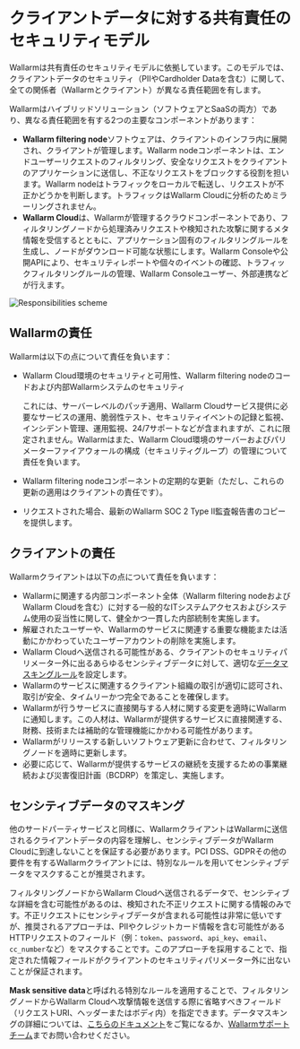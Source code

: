 # クライアントデータに対する共有責任のセキュリティモデル

Wallarmは共有責任のセキュリティモデルに依拠しています。このモデルでは、クライアントデータのセキュリティ（PIIやCardholder Dataを含む）に関して、全ての関係者（Wallarmとクライアント）が異なる責任範囲を有します。

Wallarmはハイブリッドソリューション（ソフトウェアとSaaSの両方）であり、異なる責任範囲を有する2つの主要なコンポーネントがあります：

* **Wallarm filtering node**ソフトウェアは、クライアントのインフラ内に展開され、クライアントが管理します。Wallarm nodeコンポーネントは、エンドユーザーリクエストのフィルタリング、安全なリクエストをクライアントのアプリケーションに送信し、不正なリクエストをブロックする役割を担います。Wallarm nodeはトラフィックをローカルで転送し、リクエストが不正かどうかを判断します。トラフィックはWallarm Cloudに分析のためミラーリングされません。
* **Wallarm Cloud**は、Wallarmが管理するクラウドコンポーネントであり、フィルタリングノードから処理済みリクエストや検知された攻撃に関するメタ情報を受信するとともに、アプリケーション固有のフィルタリングルールを生成し、ノードがダウンロード可能な状態にします。Wallarm Consoleや公開APIにより、セキュリティレポートや個々のイベントの確認、トラフィックフィルタリングルールの管理、Wallarm Consoleユーザー、外部連携などが行えます。

![Responsibilities scheme](../images/shared-responsibility.png)

## Wallarmの責任

Wallarmは以下の点について責任を負います：

* Wallarm Cloud環境のセキュリティと可用性、Wallarm filtering nodeのコードおよび内部Wallarmシステムのセキュリティ

    これには、サーバーレベルのパッチ適用、Wallarm Cloudサービス提供に必要なサービスの運用、脆弱性テスト、セキュリティイベントの記録と監視、インシデント管理、運用監視、24/7サポートなどが含まれますが、これに限定されません。Wallarmはまた、Wallarm Cloud環境のサーバーおよびパリメーターファイアウォールの構成（セキュリティグループ）の管理について責任を負います。
* Wallarm filtering nodeコンポーネントの定期的な更新（ただし、これらの更新の適用はクライアントの責任です）。
* リクエストされた場合、最新のWallarm SOC 2 Type II監査報告書のコピーを提供します。

## クライアントの責任

Wallarmクライアントは以下の点について責任を負います：

* Wallarmに関連する内部コンポーネント全体（Wallarm filtering nodeおよびWallarm Cloudを含む）に対する一般的なITシステムアクセスおよびシステム使用の妥当性に関して、健全かつ一貫した内部統制を実施します。
* 解雇されたユーザーや、Wallarmのサービスに関連する重要な機能または活動にかかわっていたユーザーアカウントの削除を実施します。
* Wallarm Cloudへ送信される可能性がある、クライアントのセキュリティパリメーター外に出るあらゆるセンシティブデータに対して、適切な[データマスキングルール](../user-guides/rules/sensitive-data-rule.md)を設定します。
* Wallarmのサービスに関連するクライアント組織の取引が適切に認可され、取引が安全、タイムリーかつ完全であることを確保します。
* Wallarmが行うサービスに直接関与する人材に関する変更を適時にWallarmに通知します。この人材は、Wallarmが提供するサービスに直接関連する、財務、技術または補助的な管理機能にかかわる可能性があります。
* Wallarmがリリースする新しいソフトウェア更新に合わせて、フィルタリングノードを適時に更新します。
* 必要に応じて、Wallarmが提供するサービスの継続を支援するための事業継続および災害復旧計画（BCDRP）を策定し、実施します。

## センシティブデータのマスキング

他のサードパーティサービスと同様に、WallarmクライアントはWallarmに送信されるクライアントデータの内容を理解し、センシティブデータがWallarm Cloudに到達しないことを保証する必要があります。PCI DSS、GDPRその他の要件を有するWallarmクライアントには、特別なルールを用いてセンシティブデータをマスクすることが推奨されます。

フィルタリングノードからWallarm Cloudへ送信されるデータで、センシティブな詳細を含む可能性があるのは、検知された不正リクエストに関する情報のみです。不正リクエストにセンシティブデータが含まれる可能性は非常に低いですが、推奨されるアプローチは、PIIやクレジットカード情報を含む可能性があるHTTPリクエストのフィールド（例：`token`、`password`、`api_key`、`email`、`cc_number`など）をマスクすることです。このアプローチを採用することで、指定された情報フィールドがクライアントのセキュリティパリメーター外に出ないことが保証されます。

**Mask sensitive data**と呼ばれる特別なルールを適用することで、フィルタリングノードからWallarm Cloudへ攻撃情報を送信する際に省略すべきフィールド（リクエストURI、ヘッダーまたはボディ内）を指定できます。データマスキングの詳細については、[こちらのドキュメント](../user-guides/rules/sensitive-data-rule.md)をご覧になるか、[Wallarmサポートチーム](mailto:request@wallarm.com)までお問い合わせください。